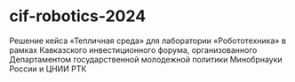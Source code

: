 # cif-robotics-2024
Решение кейса «Тепличная среда» для лаборатории «Робототехника» в рамках Кавказского инвестиционного форума, организованного Департаментом государственной молодежной политики Минобрнауки России и ЦНИИ РТК

